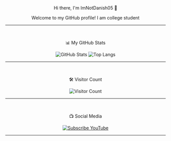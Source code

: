 <div align="center">
<p>Hi there, I'm ImNotDanish05 👋</p>

Welcome to my GitHub profile!
I am college student

---
<br>
<p>📊 My GitHub Stats</p>

![GitHub Stats](https://github-readme-stats.vercel.app/api?username=imnotdanish05&show_icons=true&hide_title=true&include_all_commits=true&hide=prs,issues,contribs&theme=tokyonight&border_radius=12)
![Top Langs](https://github-readme-stats.vercel.app/api/top-langs/?username=imnotdanish05&layout=compact&theme=tokyonight&border_radius=12&langs_count=6)

---

<br>
<p>🛠️ Visitor Count</p>

![Visitor Count](https://profile-counter.glitch.me/imnotdanish05/count.svg)

---
<br>

<p>📺 Social Media</p>

[![Subscribe YouTube](https://img.shields.io/badge/YouTube-ImNotDanish05-red?style=for-the-badge&logo=youtube&logoColor=white)](https://www.youtube.com/@ImNotDanish05)

---
</div>
